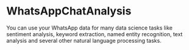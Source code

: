 # WhatsAppChatAnalysis
You can use your WhatsApp data for many data science tasks like sentiment analysis, keyword extraction, named entity recognition, text analysis and several other natural language processing tasks. 
